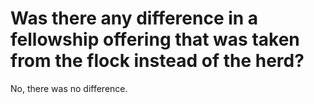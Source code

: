 # Was there any difference in a fellowship offering that was taken from the flock instead of the herd?

No, there was no difference.
